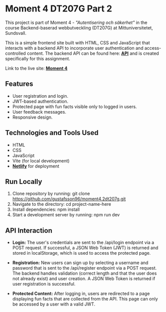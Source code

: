 # Moment 4 DT207G Part 2

This project is part of Moment 4 -  *"Autentisering och säkerhet"* in the course Backend-baserad webbutveckling (DT207G) at Mittuniversitetet, Sundsvall. 

This is a simple frontend site built with HTML, CSS and JavaScript that interacts with a backend API to incorporate user authentication and access-controlled content. The backend API can be found here: **[API](https://github.com/gustafsson96/moment4dt207g.git)** and is created specifically for this assignment.

Link to the live site: **[Moment 4](https://dt207gmoment4jg.netlify.app)**

## Features

* User registration and login.
* JWT-based authentication.
* Protected page with fun facts visible only to logged in users. 
* User feedback messages. 
* Responsive design. 

## Technologies and Tools Used
* HTML
* CSS
* JavaScript
* Vite (for local development)
* **[Netlify](https://www.netlify.com/)** for deployment

## Run Locally
1. Clone repository by running: git clone https://github.com/gustafsson96/moment4.2dt207g.git
2. Navigate to the directory: cd project-name-here
3. Install dependencies: npm install
4. Start a development server by running: npm run dev

## API Interaction
* **Login:** The user's credentials are sent to the /api/login endpoint via a POST request. If successful, a JSON Web Token (JWT) is returned and stored in localStorage, which is used to access the protected page. 

* **Registration:** New users can sign up by selecting a username and password that is sent to the /api/register endpoint via a POST request. The backend handles validation (correct length and that the user does not already exist) and user creation. A JSON Web Token is returned if user registration is successful. 

* **Protected Content:** After logging in, users are redirected to a page displaying fun facts that are collected from the API. This page can only be accessed by a user with a valid JWT. 